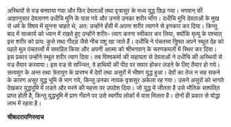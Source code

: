 अस्थियों से वज्र बनवाया गया और फिर देवताओं तथा वृत्रासुर के मध्य युद्ध छिड़ गया। भगवान् की आज्ञानुसार देवतागण दधीचि मुनि के पास गये और उनसे उनका शरीर माँगा। दधीचि मुनि देवताओं के मुख से धर्म के विषय में सुनना चाहते थे, अत: उन्होंने हँसी में अपना शरीर त्यागने से इनकार कर दिया। किन्तु बाद में सत्कार्य को ध्यान में रखते हुए उन्होंने शरीर- त्याग करना स्वीकार कर लिया, क्योंकि मृत्यु के पश्चात् इस शरीर को प्राय: कुत्ते तथा गीदड़ जैसे नीच पशु खा जाते हैं। दधीचि ने पंचतत्त्व निॢमत अपने स्थूल देह को पहले मूल पंचतत्त्वों में समाहित किया और अपनी आत्मा को श्रीभगवान् के चरणकमलों में स्थिर कर दिया। इस प्रकार उन्होंने स्थूल शरीर त्याग दिया। तब विश्वकर्मा की सहायता से देवताओं ने दधीचि की अस्थियों से वज्र तैयार करवाया। इस वज्र से सज्जित, वे हाथियों की पीठ पर सवार होकर लडऩे के लिए तैयार हो गये। सत्ययुग के अन्त तथा त्रेतायुग के प्रारश्भ में देवों तथा असुरों में भीषण युद्ध हुआ। देवों का तेज न सह सकने के कारण असुर युद्ध भूमि से भाग गये, किन्तु उनका नायक वृत्रासुर अकेला रह गया। उसने असुरों को भागते देखकर युद्धभूमि में लडऩे और मरने की महत्ता पर उपदेश दिया। जो युद्ध में जीतता है उसे भौतिक सश्पति्त प्राप्त होती है, किन्तु युद्धभूमि में प्राण गँवाने पर उसे स्वर्गीय लोकों में वास मिलता है। दोनों ही प्रकार से योद्धा लाभ में रहता है।  

**श्रीबादरायणिरुवाच** 